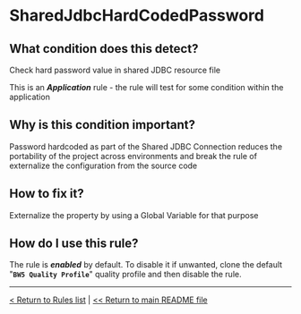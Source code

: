 # SharedJdbcHardCodedPassword

## What condition does this detect?

Check hard password value in shared JDBC resource file

This is an ***Application*** rule - the rule will test for some condition within the application

## Why is this condition important?

Password hardcoded as part of the Shared JDBC Connection reduces the portability of the project across environments and break the rule of externalize the configuration from the source code

## How to fix it?

Externalize the property by using a Global Variable for that purpose

## How do I use this rule?

The rule is **_enabled_** by default. To disable it if unwanted, clone the default "**`BW5 Quality Profile`**" quality profile and then disable the rule.

---
[< Return to Rules list](./RULES.md) |  [<< Return to main README file](../../../README.md)
